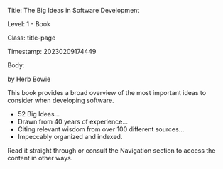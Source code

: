 Title:  The Big Ideas in Software Development

Level:  1 - Book

Class:  title-page

Timestamp: 20230209174449

Body:

<p class="byline">by Herb Bowie</p>

This book provides a broad overview of the most important ideas to consider when developing software. 

+ 52 Big Ideas...
+ Drawn from 40 years of experience...
+ Citing relevant wisdom from over 100 different sources...
+ Impeccably organized and indexed. 

Read it straight through or consult the Navigation section to access the content in other ways.
